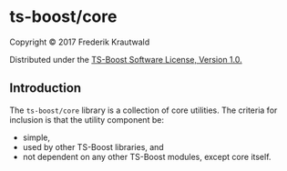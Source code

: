 # ts-boost/core

Copyright © 2017 Frederik Krautwald

Distributed under the [TS-Boost Software License, Version 1.0.][1]

## Introduction

The `ts-boost/core` library is a collection of core utilities. The criteria for 
inclusion is that the utility component be:

* simple,
* used by other TS-Boost libraries, and
* not dependent on any other TS-Boost modules, except core itself.

[1]: https://github.com/ts-boost/boost/wiki/License